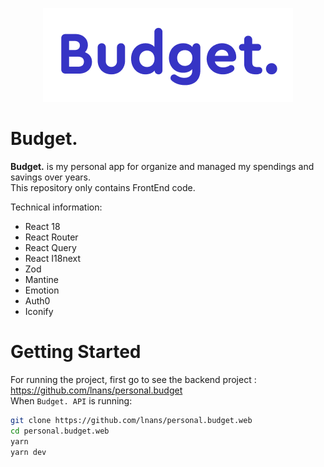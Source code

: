 <p align="center">
    <img src="./doc/logo.png" />
</p>

# Budget.

**Budget.** is my personal app for organize and managed my spendings and savings over years.\
This repository only contains FrontEnd code.

Technical information:

- React 18
- React Router
- React Query
- React I18next
- Zod
- Mantine
- Emotion
- Auth0
- Iconify

# Getting Started

For running the project, first go to see the backend project : https://github.com/lnans/personal.budget \
When `Budget. API` is running:

```bash
git clone https://github.com/lnans/personal.budget.web
cd personal.budget.web
yarn
yarn dev
```
